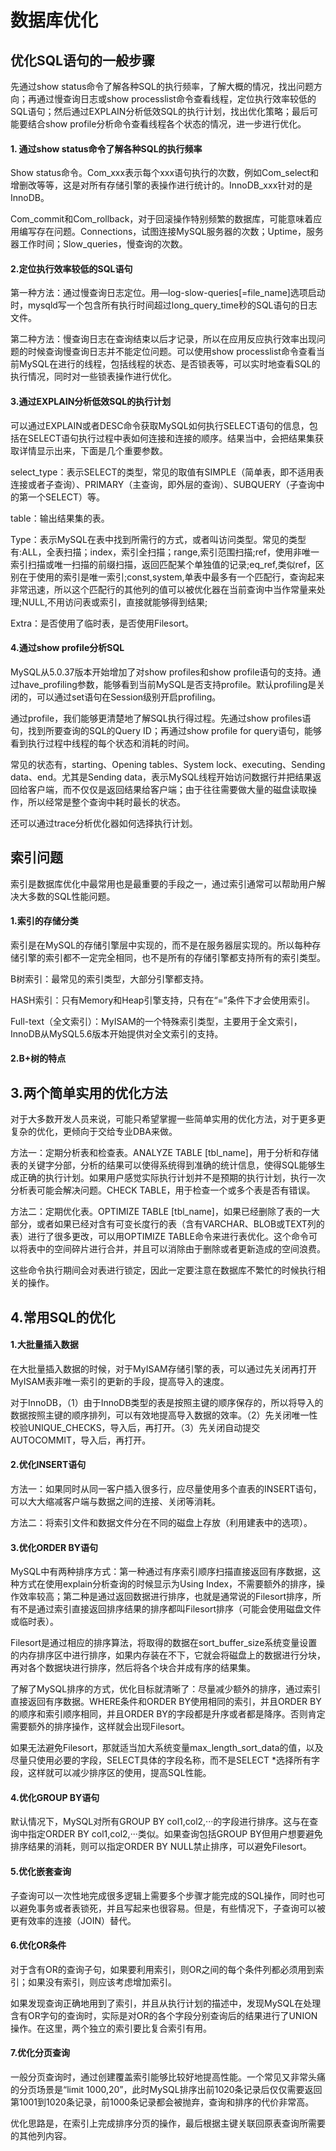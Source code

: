 # 数据库优化
## 优化SQL语句的一般步骤
先通过show status命令了解各种SQL的执行频率，了解大概的情况，找出问题方向；再通过慢查询日志或show processlist命令查看线程，定位执行效率较低的SQL语句；然后通过EXPLAIN分析低效SQL的执行计划，找出优化策略；最后可能要结合show profile分析命令查看线程各个状态的情况，进一步进行优化。
#### 1. 通过show status命令了解各种SQL的执行频率
Show status命令。Com\_xxx表示每个xxx语句执行的次数，例如Com\_select和增删改等等，这是对所有存储引擎的表操作进行统计的。InnoDB\_xxx针对的是InnoDB。

Com\_commit和Com\_rollback，对于回滚操作特别频繁的数据库，可能意味着应用编写存在问题。Connections，试图连接MySQL服务器的次数；Uptime，服务器工作时间；Slow\_queries，慢查询的次数。

#### 2.定位执行效率较低的SQL语句
第一种方法：通过慢查询日志定位。用—log-slow-queries[=file\_name]选项启动时，mysqld写一个包含所有执行时间超过long\_query\_time秒的SQL语句的日志文件。

第二种方法：慢查询日志在查询结束以后才记录，所以在应用反应执行效率出现问题的时候查询慢查询日志并不能定位问题。可以使用show processlist命令查看当前MySQL在进行的线程，包括线程的状态、是否锁表等，可以实时地查看SQL的执行情况，同时对一些锁表操作进行优化。

#### 3.通过EXPLAIN分析低效SQL的执行计划
可以通过EXPLAIN或者DESC命令获取MySQL如何执行SELECT语句的信息，包括在SELECT语句执行过程中表如何连接和连接的顺序。结果当中，会把结果集获取详情显示出来，下面是几个重要参数。

select\_type：表示SELECT的类型，常见的取值有SIMPLE（简单表，即不适用表连接或者子查询）、PRIMARY（主查询，即外层的查询）、SUBQUERY（子查询中的第一个SELECT）等。

table：输出结果集的表。

Type：表示MySQL在表中找到所需行的方式，或者叫访问类型。常见的类型有:ALL，全表扫描；index，索引全扫描；range,索引范围扫描;ref，使用非唯一索引扫描或唯一扫描的前缀扫描，返回匹配某个单独值的记录;eq\_ref,类似ref，区别在于使用的索引是唯一索引;const,system,单表中最多有一个匹配行，查询起来非常迅速，所以这个匹配行的其他列的值可以被优化器在当前查询中当作常量来处理;NULL,不用访问表或索引，直接就能够得到结果;

Extra：是否使用了临时表，是否使用Filesort。

#### 4.通过show profile分析SQL
MySQL从5.0.37版本开始增加了对show profiles和show profile语句的支持。通过have\_profiling参数，能够看到当前MySQL是否支持profile。默认profiling是关闭的，可以通过set语句在Session级别开启profiling。

通过profile，我们能够更清楚地了解SQL执行得过程。先通过show profiles语句，找到所要查询的SQL的Query ID；再通过show profile for query语句，能够看到执行过程中线程的每个状态和消耗的时间。

常见的状态有，starting、Opening tables、System lock、executing、Sending data、end。尤其是Sending data，表示MySQL线程开始访问数据行并把结果返回给客户端，而不仅仅是返回结果给客户端；由于往往需要做大量的磁盘读取操作，所以经常是整个查询中耗时最长的状态。

还可以通过trace分析优化器如何选择执行计划。

## 索引问题
索引是数据库优化中最常用也是最重要的手段之一，通过索引通常可以帮助用户解决大多数的SQL性能问题。

#### 1.索引的存储分类
索引是在MySQL的存储引擎层中实现的，而不是在服务器层实现的。所以每种存储引擎的索引都不一定完全相同，也不是所有的存储引擎都支持所有的索引类型。

B树索引：最常见的索引类型，大部分引擎都支持。

HASH索引：只有Memory和Heap引擎支持，只有在“=”条件下才会使用索引。

Full-text（全文索引）：MyISAM的一个特殊索引类型，主要用于全文索引，InnoDB从MySQL5.6版本开始提供对全文索引的支持。

#### 2.B+树的特点
## 3.两个简单实用的优化方法
对于大多数开发人员来说，可能只希望掌握一些简单实用的优化方法，对于更多更复杂的优化，更倾向于交给专业DBA来做。

方法一：定期分析表和检查表。ANALYZE TABLE [tbl\_name]，用于分析和存储表的关键字分部，分析的结果可以使得系统得到准确的统计信息，使得SQL能够生成正确的执行计划。如果用户感觉实际执行计划并不是预期的执行计划，执行一次分析表可能会解决问题。CHECK TABLE，用于检查一个或多个表是否有错误。

方法二：定期优化表。OPTIMIZE TABLE [tbl\_name]，如果已经删除了表的一大部分，或者如果已经对含有可变长度行的表（含有VARCHAR、BLOB或TEXT列的表）进行了很多更改，可以用OPTIMIZE TABLE命令来进行表优化。这个命令可以将表中的空间碎片进行合并，并且可以消除由于删除或者更新造成的空间浪费。

这些命令执行期间会对表进行锁定，因此一定要注意在数据库不繁忙的时候执行相关的操作。

## 4.常用SQL的优化
#### 1.大批量插入数据
在大批量插入数据的时候，对于MyISAM存储引擎的表，可以通过先关闭再打开MyISAM表非唯一索引的更新的手段，提高导入的速度。

对于InnoDB，（1）由于InnoDB类型的表是按照主键的顺序保存的，所以将导入的数据按照主键的顺序排列，可以有效地提高导入数据的效率。（2）先关闭唯一性校验UNIQUE\_CHECKS，导入后，再打开。（3）先关闭自动提交AUTOCOMMIT，导入后，再打开。

#### 2.优化INSERT语句
方法一：如果同时从同一客户插入很多行，应尽量使用多个直表的INSERT语句，可以大大缩减客户端与数据之间的连接、关闭等消耗。

方法二：将索引文件和数据文件分在不同的磁盘上存放（利用建表中的选项）。

#### 3.优化ORDER BY语句
MySQL中有两种排序方式：第一种通过有序索引顺序扫描直接返回有序数据，这种方式在使用explain分析查询的时候显示为Using Index，不需要额外的排序，操作效率较高；第二种是通过返回数据进行排序，也就是通常说的Filesort排序，所有不是通过索引直接返回排序结果的排序都叫Filesort排序（可能会使用磁盘文件或临时表）。

Filesort是通过相应的排序算法，将取得的数据在sort\_buffer\_size系统变量设置的内存排序区中进行排序，如果内存装在不下，它就会将磁盘上的数据进行分块，再对各个数据块进行排序，然后将各个块合并成有序的结果集。

了解了MySQL排序的方式，优化目标就清晰了：尽量减少额外的排序，通过索引直接返回有序数据。WHERE条件和ORDER BY使用相同的索引，并且ORDER BY的顺序和索引顺序相同，并且ORDER BY的字段都是升序或者都是降序。否则肯定需要额外的排序操作，这样就会出现Filesort。

如果无法避免Filesort，那就适当加大系统变量max\_length\_sort\_data的值，以及尽量只使用必要的字段，SELECT具体的字段名称，而不是SELECT \*选择所有字段，这样就可以减少排序区的使用，提高SQL性能。

#### 4.优化GROUP BY语句
默认情况下，MySQL对所有GROUP BY col1,col2,···的字段进行排序。这与在查询中指定ORDER BY col1,col2,···类似。如果查询包括GROUP BY但用户想要避免排序结果的消耗，则可以指定ORDER BY NULL禁止排序，可以避免Filesort。

#### 5.优化嵌套查询
子查询可以一次性地完成很多逻辑上需要多个步骤才能完成的SQL操作，同时也可以避免事务或者表锁死，并且写起来也很容易。但是，有些情况下，子查询可以被更有效率的连接（JOIN）替代。

#### 6.优化OR条件
对于含有OR的查询子句，如果要利用索引，则OR之间的每个条件列都必须用到索引；如果没有索引，则应该考虑增加索引。

如果发现查询正确地用到了索引，并且从执行计划的描述中，发现MySQL在处理含有OR字句的查询时，实际是对OR的各个字段分别查询后的结果进行了UNION操作。在这里，两个独立的索引要比复合索引有用。

#### 7.优化分页查询
一般分页查询时，通过创建覆盖索引能够比较好地提高性能。一个常见又非常头痛的分页场景是“limit 1000,20”，此时MySQL排序出前1020条记录后仅仅需要返回第1001到1020条记录，前1000条记录都会被抛弃，查询和排序的代价非常高。

优化思路是，在索引上完成排序分页的操作，最后根据主键关联回原表查询所需要的其他列内容。

